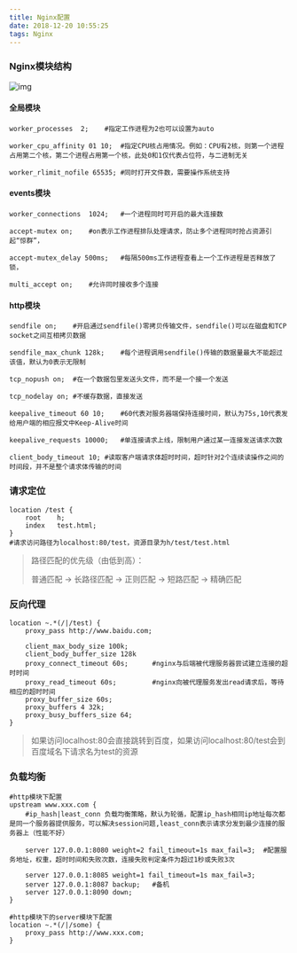 ```yaml
---
title: Nginx配置
date: 2018-12-20 10:55:25
tags: Nginx
---
```


### Nginx模块结构

![img](nginx文件结构.png)

#### 全局模块

~~~nginx
worker_processes  2;	#指定工作进程为2也可以设置为auto

worker_cpu_affinity 01 10;	#指定CPU核占用情况。例如：CPU有2核，则第一个进程占用第二个核，第二个进程占用第一个核，此处0和1仅代表占位符，与二进制无关

worker_rlimit_nofile 65535;	#同时打开文件数，需要操作系统支持
~~~

#### events模块

~~~nginx
worker_connections  1024;	#一个进程同时可开启的最大连接数

accept-mutex on;	#on表示工作进程排队处理请求，防止多个进程同时抢占资源引起“惊群”，

accept-mutex_delay 500ms;	#每隔500ms工作进程查看上一个工作进程是否释放了锁，

multi_accept on;	#允许同时接收多个连接
~~~

#### http模块

~~~nginx
sendfile on;	#开启通过sendfile()零拷贝传输文件，sendfile()可以在磁盘和TCP socket之间互相拷贝数据

sendfile_max_chunk 128k;	#每个进程调用sendfile()传输的数据量最大不能超过该值，默认为0表示无限制

tcp_nopush on;	#在一个数据包里发送头文件，而不是一个接一个发送

tcp_nodelay on;	#不缓存数据，直接发送

keepalive_timeout 60 10;	#60代表对服务器端保持连接时间，默认为75s,10代表发给用户端的相应报文中Keep-Alive时间

keepalive_requests 10000;	#单连接请求上线，限制用户通过某一连接发送请求次数

client_body_timeout 10;	#读取客户端请求体超时时间，超时针对2个连续读操作之间的时间段，并不是整个请求体传输的时间
~~~

### 请求定位

~~~nginx
location /test {
    root	h; 
    index	test.html;
}
#请求访问路径为localhost:80/test，资源目录为h/test/test.html
~~~

> 路径匹配的优先级（由低到高）：
>
> 普通匹配 -> 长路径匹配 -> 正则匹配 -> 短路匹配 -> 精确匹配

### 反向代理

~~~nginx
location ~.*(/|/test) {
    proxy_pass http://www.baidu.com;
    
    client_max_body_size 100k;
    client_body_buffer_size 128k
    proxy_connect_timeout 60s;		#nginx与后端被代理服务器尝试建立连接的超时时间
    proxy_read_timeout 60s;			#nginx向被代理服务发出read请求后，等待相应的超时时间
    proxy_buffer_size 60s;
    proxy_buffers 4 32k;
    proxy_busy_buffers_size 64;
}
~~~

> 如果访问localhost:80会直接跳转到百度，如果访问localhost:80/test会到百度域名下请求名为test的资源

### 负载均衡

~~~nginx
#http模块下配置
upstream www.xxx.com {
    #ip_hash|least_conn	负载均衡策略，默认为轮循，配置ip_hash相同ip地址每次都是同一个服务器提供服务，可以解决session问题,least_conn表示请求分发到最少连接的服务器上（性能不好）
    
    server 127.0.0.1:8080 weight=2 fail_timeout=1s max_fail=3;	#配置服务地址，权重，超时时间和失败次数，连接失败判定条件为超过1秒或失败3次
    
    server 127.0.0.1:8085 weight=1 fail_timeout=1s max_fail=3;
    server 127.0.0.1:8087 backup;	#备机
    server 127.0.0.1:8090 down;
}

#http模块下的server模块下配置
location ~.*(/|/some) {
    proxy_pass http://www.xxx.com;
}
~~~

